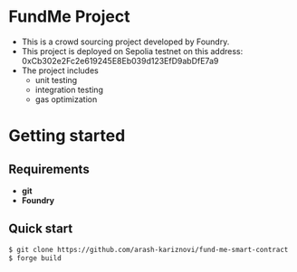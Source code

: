 # FundMe Project

- This is a crowd sourcing project developed by Foundry.
- This project is deployed on Sepolia testnet on this address: 0xCb302e2Fc2e619245E8Eb039d123EfD9abDfE7a9
- The project includes 
  - unit testing
  - integration testing
  - gas optimization


# Getting started 

## Requirements

- **git**
- **Foundry**

## Quick start

```bash
$ git clone https://github.com/arash-kariznovi/fund-me-smart-contract
$ forge build
```




